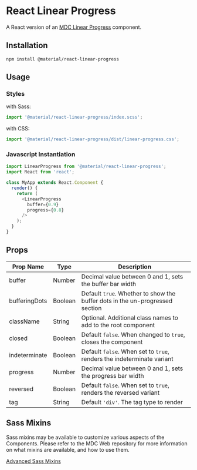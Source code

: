 # React Linear Progress

A React version of an [MDC Linear Progress](https://github.com/material-components/material-components-web/tree/master/packages/mdc-linear-progress) component.

## Installation

```
npm install @material/react-linear-progress
```

## Usage

### Styles

with Sass:
```js
import '@material/react-linear-progress/index.scss';
```

with CSS:
```js
import '@material/react-linear-progress/dist/linear-progress.css';
```

### Javascript Instantiation
```js
import LinearProgress from '@material/react-linear-progress';
import React from 'react';

class MyApp extends React.Component {
  render() {
    return (
      <LinearProgress
        buffer={0.9}
        progress={0.8}
      />
    );
  }
}
```

## Props

Prop Name | Type | Description
--- | --- | ---
buffer | Number | Decimal value between 0 and 1, sets the buffer bar width
bufferingDots | Boolean | Default `true`. Whether to show the buffer dots in the un-progressed section
className | String | Optional. Additional class names to add to the root component
closed | Boolean | Default `false`. When changed to `true`, closes the component
indeterminate | Boolean | Default `false`. When set to `true`, renders the indeterminate variant
progress | Number | Decimal value between 0 and 1, sets the progress bar width
reversed | Boolean | Default `false`. When set to `true`, renders the reversed variant
tag | String | Default `'div'`. The tag type to render

## Sass Mixins

Sass mixins may be available to customize various aspects of the Components. Please refer to the
MDC Web repository for more information on what mixins are available, and how to use them.

[Advanced Sass Mixins](https://github.com/material-components/material-components-web/tree/master/packages/mdc-linear-progress#sass-mixins)
